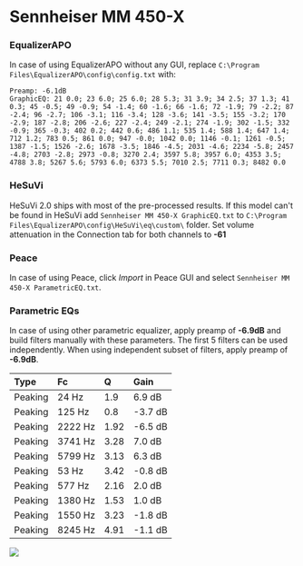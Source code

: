 # Sennheiser MM 450-X

### EqualizerAPO
In case of using EqualizerAPO without any GUI, replace `C:\Program Files\EqualizerAPO\config\config.txt`
with:
```
Preamp: -6.1dB
GraphicEQ: 21 0.0; 23 6.0; 25 6.0; 28 5.3; 31 3.9; 34 2.5; 37 1.3; 41 0.3; 45 -0.5; 49 -0.9; 54 -1.4; 60 -1.6; 66 -1.6; 72 -1.9; 79 -2.2; 87 -2.4; 96 -2.7; 106 -3.1; 116 -3.4; 128 -3.6; 141 -3.5; 155 -3.2; 170 -2.9; 187 -2.8; 206 -2.6; 227 -2.4; 249 -2.1; 274 -1.9; 302 -1.5; 332 -0.9; 365 -0.3; 402 0.2; 442 0.6; 486 1.1; 535 1.4; 588 1.4; 647 1.4; 712 1.2; 783 0.5; 861 0.0; 947 -0.0; 1042 0.0; 1146 -0.1; 1261 -0.5; 1387 -1.5; 1526 -2.6; 1678 -3.5; 1846 -4.5; 2031 -4.6; 2234 -5.8; 2457 -4.8; 2703 -2.8; 2973 -0.8; 3270 2.4; 3597 5.8; 3957 6.0; 4353 3.5; 4788 3.8; 5267 5.6; 5793 6.0; 6373 5.5; 7010 2.5; 7711 0.3; 8482 0.0
```

### HeSuVi
HeSuVi 2.0 ships with most of the pre-processed results. If this model can't be found in HeSuVi add
`Sennheiser MM 450-X GraphicEQ.txt` to `C:\Program Files\EqualizerAPO\config\HeSuVi\eq\custom\` folder.
Set volume attenuation in the Connection tab for both channels to **-61**

### Peace
In case of using Peace, click *Import* in Peace GUI and select `Sennheiser MM 450-X ParametricEQ.txt`.

### Parametric EQs
In case of using other parametric equalizer, apply preamp of **-6.9dB** and build filters manually
with these parameters. The first 5 filters can be used independently.
When using independent subset of filters, apply preamp of **-6.9dB**.

| Type    | Fc      |    Q | Gain    |
|:--------|:--------|:-----|:--------|
| Peaking | 24 Hz   | 1.9  | 6.9 dB  |
| Peaking | 125 Hz  | 0.8  | -3.7 dB |
| Peaking | 2222 Hz | 1.92 | -6.5 dB |
| Peaking | 3741 Hz | 3.28 | 7.0 dB  |
| Peaking | 5799 Hz | 3.13 | 6.3 dB  |
| Peaking | 53 Hz   | 3.42 | -0.8 dB |
| Peaking | 577 Hz  | 2.16 | 2.0 dB  |
| Peaking | 1380 Hz | 1.53 | 1.0 dB  |
| Peaking | 1550 Hz | 3.23 | -1.8 dB |
| Peaking | 8245 Hz | 4.91 | -1.1 dB |

![](https://raw.githubusercontent.com/jaakkopasanen/AutoEq/master/results/rtings/sbaf-serious/Sennheiser%20MM%20450-X/Sennheiser%20MM%20450-X.png)